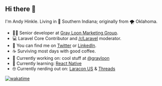## Hi there 👋

I'm Andy Hinkle. Living in 🌽 Southern Indiana; originally from 🌪️ Oklahoma. 

- 👨‍💻 Senior developer at [Gray Loon Marketing Group](https://grayloon.com/).
- 💻 Laravel Core Contributor and [/r/Laravel](https://reddit.com/r/laravel) moderator.
- 🔎 You can find me on [Twitter](https://twitter.com/andyhnk) or [LinkedIn](https://www.linkedin.com/in/athinkle/).
- ☕️  Surviving most days with good coffee.
- 🔭 Currently working on: cool stuff at [@grayloon](https://github.com/grayloon)
- 🌱 Currently learning: [React Native](https://reactnative.dev/)
- 🤓 Currently nerding out on: [Laracon US](https://inertiajs.com/](https://laracon.us/)) & [Threads](https://www.threads.net/@andyhnk)

[![wakatime](https://wakatime.com/badge/user/3ead2445-b9ef-411b-bb4a-8a4f6aa7618d.svg?style=for-the-badge)](https://wakatime.com/@3ead2445-b9ef-411b-bb4a-8a4f6aa7618d)


